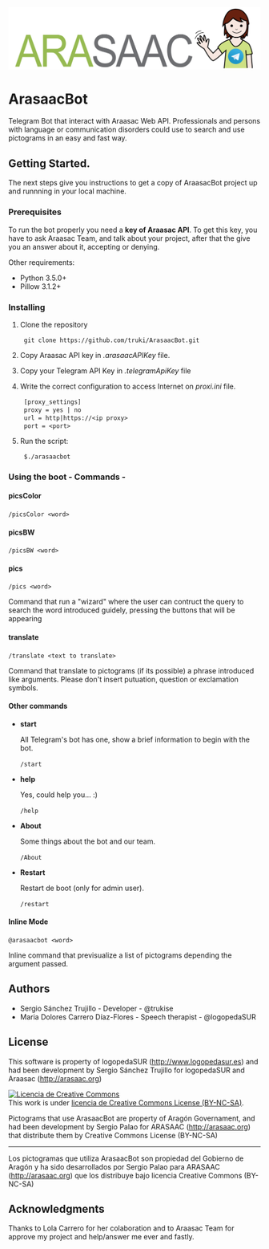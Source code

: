 ![Arasaac Logo](images/arasaacBot_hd.png)

# ArasaacBot

Telegram Bot that interact with Araasac Web API. Professionals and persons with language or communication disorders could use to search and use pictograms in an easy and fast way.


## Getting Started.

The next steps give you instructions to get a copy of AraasacBot project up and runnning in your local machine.

### Prerequisites
To run the bot properly you need a **key of Araasac API**. To get this key, you have to ask Araasac Team, and talk about your project, after that the give you an answer about it, accepting or denying.

Other requirements:
* Python 3.5.0+
* Pillow 3.1.2+

### Installing

1. Clone the repository

        git clone https://github.com/truki/ArasaacBot.git

2. Copy Araasac API key in *.arasaacAPIKey* file.
3. Copy your Telegram API Key in *.telegramApiKey* file
4. Write the correct configuration to access Internet on *proxi.ini* file.

        [proxy_settings]
        proxy = yes | no
        url = http|https://<ip proxy>
        port = <port>

5. Run the script:

        $./arasaacbot

### Using the boot - Commands -

#### picsColor

```/picsColor <word>```

#### picsBW

```/picsBW <word>```

#### pics

```/pics <word>```

Command that run a "wizard" where the user can contruct the query to search the word introduced guidely, pressing the buttons that will be appearing

#### translate

  ```/translate <text to translate>```

  Command that translate to pictograms (if its possible) a phrase introduced like arguments.
  Please don't insert putuation, question or exclamation symbols.

#### Other commands

* **start**

  All Telegram's bot has one, show a brief information to begin with the bot.

  ```/start```

* **help**

  Yes, could help you... :)

  ```/help```

* **About**

    Some things about the bot and our team.

  ```/About```

* **Restart**

  Restart de boot (only for admin user).

  ```/restart```

#### Inline Mode

```@arasaacbot <word>```

Inline command that previsualize a list of pictograms depending the argument passed.

## Authors

* Sergio Sánchez Trujillo - Developer - @trukise
* Maria Dolores Carrero Díaz-Flores - Speech therapist - @logopedaSUR

## License
This software is property of logopedaSUR (http://www.logopedasur.es) and had been development by Sergio Sánchez Trujillo for logopedaSUR and Araasac (http://arasaac.org)

<a rel="license" href="http://creativecommons.org/licenses/by-nc-sa/4.0/"><img alt="Licencia de Creative Commons" style="border-width:0" src="https://i.creativecommons.org/l/by-nc-sa/4.0/88x31.png" /></a><br />This work is under <a rel="license" href="http://creativecommons.org/licenses/by-nc-sa/4.0/">licencia de Creative Commons License (BY-NC-SA)</a>.

Pictograms that use ArasaacBot are property of Aragón Governament, and had been development by Sergio Palao for ARASAAC (http://arasaac.org) that distribute them by Creative Commons License (BY-NC-SA)

---

Los pictogramas que utiliza ArasaacBot son propiedad del Gobierno
de Aragón y ha sido desarrollados por Sergio Palao para ARASAAC (http://arasaac.org)
que los distribuye bajo licencia Creative Commons (BY-NC-SA)

## Acknowledgments
Thanks to Lola Carrero for her colaboration and to Araasac Team for approve my project and help/answer me ever and fastly.
